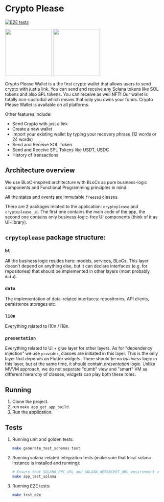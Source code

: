# Crypto Please

[![E2E tests](https://github.com/cryptoplease/cryptoplease-dart/actions/workflows/e2e_tests.yml/badge.svg)](https://github.com/cryptoplease/cryptoplease-dart/actions/workflows/e2e_tests.yml)

[<img src="https://cdn.animaapp.com/projects/60f68843e4a8f4765ef9aee6/releases/62063634af75239eab619754/img/apple-appstore@2x.png" width="153">](https://apps.apple.com/us/app/crypto-please/id1559625715)
[<img src="https://cdn.animaapp.com/projects/60f68843e4a8f4765ef9aee6/releases/62063634af75239eab619754/img/googleplay-store@2x.png" width="153">](https://play.google.com/store/apps/details?id=com.pleasecrypto.flutter)

Crypto Please Wallet is a the first crypto wallet that allows users to send crypto with just a link. You can send and receive any Solana tokens like SOL tokens and also SPL tokens. You can receive as well NFT! Our wallet is totally non-custodial which means that only you owns your funds. Crypto Please Wallet is available on all platforms.

Other features include:
- Send Crypto with just a link
- Create a new wallet
- Import your existing wallet by typing your recovery phrase (12 words or 24 words)
- Send and Receive SOL Token
- Send and Receive SPL Tokens like USDT, USDC
- History of transactions


## Architecture overview

We use BLoC-inspired architecture with BLoCs as pure business-logic components and Functional Programming principles in mind.

All the states and events are immutable `freezed` classes.

There are 2 packages related to the application: `cryptoplease` and `cryptoplease_ui`. The first one contains the main code of the app, the second one contains only business-logic-free UI components (think of it as UI-library).

## `crpytoplease` package structure:

### `bl`

All the business logic resides here: models, services, BLoCs. This layer doesn't depend on anything else, but it can declare interfaces (e.g. for repositories) that should be implemented in other layers (most probably, `data`).

### `data`

The implementation of data-related interfaces: repositories, API clients, persistence storages etc.

### `l10n`

Everything related to l10n / i18n.

### `presentation`

Everything related to UI + glue layer for other layers. As for "dependency injection" we use `provider`, classes are initiated in this layer. This is the only layer that depends on Flutter widgets. There should be no *business* logic in this layer, but at the same time, it should contain *presentation* logic. Unlike MVVM approach, we do not separate "dumb" view and "smart" VM as different hierarchy of classes, widgets can play both these roles.

## Running

1. Clone the project.
2. run `make app_get app_build`.
3. Run the application.

## Tests

1. Running unit and golden tests:
   ```sh
   make generate_test_schemas test
   ```
2. Running solana-related integration tests (make sure that local solana instance is installed and running):
   ```sh
   # Ensure that SOLANA_RPC_URL and SOLANA_WEBSOCKET_URL environment variables are set
   make app_test_solana
   ```
3. Running E2E tests:
   ```sh
   make test_e2e
   ```
